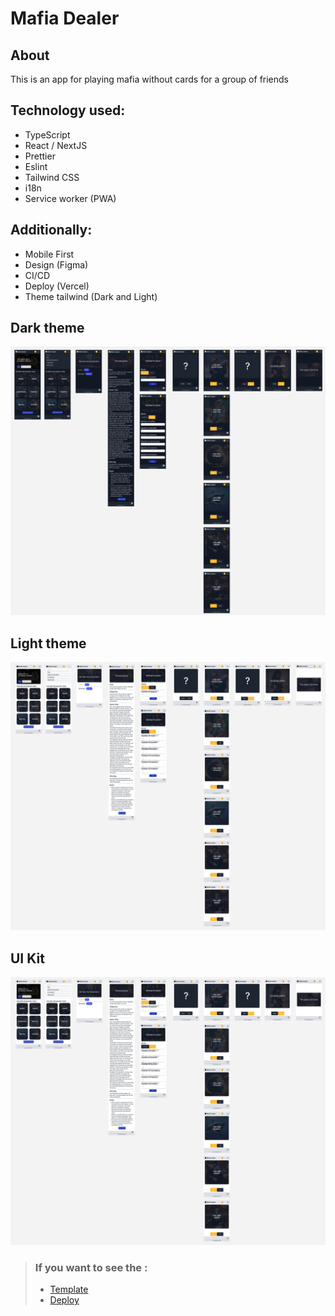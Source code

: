 # Mafia Dealer

## About

This is an app for playing mafia without cards for a group of friends

## Technology used:

- TypeScript
- React / NextJS
- Prettier
- Eslint
- Tailwind CSS
- i18n
- Service worker (PWA)

## Additionally:

- Mobile First
- Design (Figma)
- CI/CD
- Deploy (Vercel)
- Theme tailwind (Dark and Light)

## Dark theme

![preview CoffeeShop](./figma-dark.png)

## Light theme

![preview CoffeeShop](./figma-light.png)

## UI Kit

![preview CoffeeShop](./figma-light.png)

> ### If you want to see the :
>- [Template](https://www.figma.com/file/bC4lfzYbSWxkvdCXuXkhlr/Untitled?type=design&node-id=16%3A2&mode=design&t=jqVnnxeEK8m47ntR-1)
>- [Deploy](https://mafia-dealer-noc1ipzl9-yevheniy2020.vercel.app/uk)





